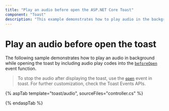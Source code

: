 ```yaml
---
title: "Play an audio before open the ASP.NET Core Toast"
component: "Toast"
description: "This example demonstrates how to play audio in the background while opening the Syncfusion ASP.NET Core Toast control."
---
```


# Play an audio before open the toast

The following sample demonstrates how to play an audio in background while opening the toast by including audio play codes into the [`beforeOpen`](https://help.syncfusion.com/cr/aspnetcore-js2/Syncfusion.EJ2.Notifications.Toast.html#Syncfusion_EJ2_Notifications_Toast_BeforeOpen) event function.

> To stop the audio after displaying the toast, use the [`open`](https://help.syncfusion.com/cr/aspnetcore-js2/Syncfusion.EJ2.Notifications.Toast.html#Syncfusion_EJ2_Notifications_Toast_Open) event in toast. For further customization, check the Toast Events APIs.

{% aspTab template="toast/audio", sourceFiles="controller.cs" %}

{% endaspTab %}

